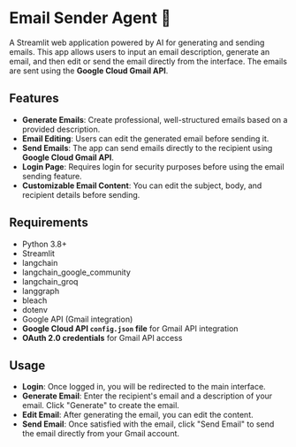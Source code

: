 # Email Sender Agent 📨

A Streamlit web application powered by AI for generating and sending emails. This app allows users to input an email description, generate an email, and then edit or send the email directly from the interface. The emails are sent using the **Google Cloud Gmail API**.

## Features

- **Generate Emails**: Create professional, well-structured emails based on a provided description.
- **Email Editing**: Users can edit the generated email before sending it.
- **Send Emails**: The app can send emails directly to the recipient using **Google Cloud Gmail API**.
- **Login Page**: Requires login for security purposes before using the email sending feature.
- **Customizable Email Content**: You can edit the subject, body, and recipient details before sending.

## Requirements

- Python 3.8+
- Streamlit
- langchain
- langchain_google_community
- langchain_groq
- langgraph
- bleach
- dotenv
- Google API (Gmail integration)
- **Google Cloud API `config.json` file** for Gmail API integration
- **OAuth 2.0 credentials** for Gmail API access

## Usage

- **Login**: Once logged in, you will be redirected to the main interface.
- **Generate Email**: Enter the recipient's email and a description of your email. Click "Generate" to create the email.
- **Edit Email**: After generating the email, you can edit the content.
- **Send Email**: Once satisfied with the email, click "Send Email" to send the email directly from your Gmail account.




